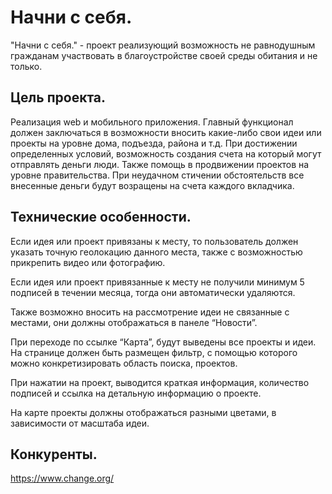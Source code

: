 # Начни с себя.
"Начни с себя." - проект реализующий возможность не равнодушным гражданам участвовать в благоустройстве своей среды обитания и не только.

## Цель проекта.
Реализация web и мобильного приложения. Главный функционал должен заключаться в возможности вносить какие-либо свои идеи или проекты на уровне дома, подъезда, района и т.д. При достижении определенных условий, возможность создания счета на который могут отправлять деньги люди. Также помощь в продвижении проектов на уровне правительства. При неудачном стичении обстоятельств все внесенные деньги будут возращены на счета каждого вкладчика.


## Технические особенности.

Если идея или проект привязаны к месту, то пользователь должен указать точную геолокацию данного места, также с возможностью прикрепить видео или фотографию.

Если идея или проект привязанные к месту не получили минимум 5 подписей в течении месяца, тогда они автоматически удаляются.

Также возможно вносить на рассмотрение идеи не связанные с местами, они должны отображаться в панеле “Новости”. 

При переходе по ссылке “Карта”, будут выведены все проекты и идеи. На странице должен быть размещен фильтр, с помощью которого можно конкретизировать область поиска, проектов. 

При нажатии на проект, выводится краткая информация, количество подписей и ссылка на детальную информацию о проекте.

На карте проекты должны отображаться разными цветами, в зависимости от масштаба идеи.


## Конкуренты.

https://www.change.org/